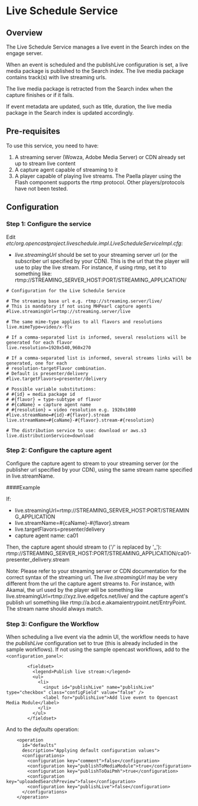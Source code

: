Live Schedule Service
=====================

Overview
--------

The Live Schedule Service manages a live event in the Search index on the engage server.

When an event is scheduled and the publishLive configuration is set, a live media package is published to the Search index. The live media package contains track(s) with live streaming urls.

The live media package is retracted from the Search index when the capture finishes or if it fails.

If event metadata are updated, such as title, duration, the live media package in the Search index is updated accordingly.

Pre-requisites
--------------

To use this service, you need to have:

1. A streaming server (Wowza, Adobe Media Server) or CDN already set up to stream live content
2. A capture agent capable of streaming to it
3. A player capable of playing live streams. The Paella player using the Flash component supports the rtmp protocol. Other players/protocols have not been tested.

Configuration
-------------

### Step 1: Configure the service

Edit  _etc/org.opencastproject.liveschedule.impl.LiveScheduleServiceImpl.cfg_:

- _live.streamingUrl_ should be set to your streaming server url (or the subscriber url specified by your CDN).
This is the url that the player will use to play the live stream.
For instance, if using rtmp, set it to something like: rtmp://STREAMING_SERVER_HOST:PORT/STREAMING_APPLICATION/

```
# Configuration for the Live Schedule Service

# The streaming base url e.g. rtmp://streaming.server/live/
# This is mandatory if not using MHPearl capture agents
#live.streamingUrl=rtmp://streaming.server/live

# The same mime-type applies to all flavors and resolutions
live.mimeType=video/x-flv

# If a comma-separated list is informed, several resolutions will be generated for each flavor
live.resolution=1920x540,960x270

# If a comma-separated list is informed, several streams links will be generated, one for each
# resolution-targetFlavor combination.
# Default is presenter/delivery
#live.targetFlavors=presenter/delivery

# Possible variable substitutions:
# #{id} = media package id
# #{flavor} = type-subtype of flavor
# #{caName} = capture agent name
# #{resolution} = video resolution e.g. 1920x1080
#live.streamName=#{id}-#{flavor}.stream
live.streamName=#{caName}-#{flavor}.stream-#{resolution}

# The distribution service to use: download or aws.s3
live.distributionService=download
```

### Step 2: Configure the capture agent

Configure the capture agent to stream to your streaming server (or the publisher url specified by your CDN), using the same stream name specified in live.streamName.

####Example

If:

- live.streamingUrl=rtmp://STREAMING_SERVER_HOST:PORT/STREAMING_APPLICATION
- live.streamName=#{caName}-#{flavor}.stream
- live.targetFlavors=presenter/delivery
- capture agent name: ca01

Then, the capture agent should stream to ('/' is replaced by '_'): rtmp://STREAMING_SERVER_HOST:PORT/STREAMING_APPLICATION/ca01-presenter_delivery.stream

Note: Please refer to your streaming server or CDN documentation for the correct syntax of the streaming url.
The _live.streamingUrl_ may be very different from the url the capture agent streams to.
For instance, with Akamai, the url used by the player will be something like live.streamingUrl=rtmp://xyz.live.edgefcs.net/live/ and the capture agent's publish url something like rtmp://a.bcd.e.akamaientrypoint.net/EntryPoint. The stream name should always match.

### Step 3: Configure the Workflow

When scheduling a live event via the admin UI, the workflow needs to have the _publishLive_ configuration set to true (this is already included in the sample workflows).
If not using the sample opencast workflows, add to the `<configuration_panel>`:

```
        <fieldset>
          <legend>Publish live stream:</legend>
          <ul>
            <li>
              <input id="publishLive" name="publishLive" type="checkbox" class="configField" value="false" />
              <label for="publishLive">Add live event to Opencast Media Module</label>
            </li>
          </ul>
        </fieldset>        
```

And to the _defaults_ operation:

```
    <operation
      id="defaults"
      description="Applying default configuration values">
      <configurations>
        <configuration key="comment">false</configuration>
        <configuration key="publishToMediaModule">true</configuration>
        <configuration key="publishToOaiPmh">true</configuration>
        <configuration key="uploadedSearchPreview">false</configuration>
        <configuration key="publishLive">false</configuration>        
      </configurations>
    </operation>
```








